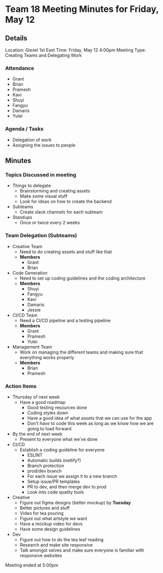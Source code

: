 # Team 18 Meeting Minutes for Friday, May 12

## Details

Location: Giesel 1st East
Time: Friday, May 12 4:00pm
Meeting Type: Creating Teams and Delegating Work

### Attendance

-   Grant
-   Brian
-   Pramesh
-   Kavi
-   Shuyi
-   Fangyu
-   Damaris
-   Yulei

### Agenda / Tasks

-   Delegation of work
-   Assigning the issues to people

## Minutes

### Topics Discussed in meeting

-   Things to delegate
    -   Brainstorming and creating assets
    -   Make some visual stuff
    -   Look for ideas on how to create the backend
-   Subteams
    -   Create slack channels for each subteam
-   Standups
    -   Once or twice every 2 weeks

### Team Delegation (Subteams)

-   Creative Team
    -   Need to do creating assets and stuff like that
    -   **Members**
        -   Grant
        -   Brian
-   Code Generation
    -   Need to set up coding guidelines and the coding architecture
    -   **Members**
        -   Shuyi
        -   Fangyu
        -   Kavi
        -   Damaris
        -   Jessie
-   CI/CD Team
    -   Need a CI/CD pipeline and a testing pipeline
    -   **Members**
        -   Grant
        -   Pramesh
        -   Yulei
-   Management Team
    -   Work on managing the different teams and making sure that everything works properly
    -   **Members**
        -   Brian
        -   Pramesh

### Action Items

-   Thursday of next week
    -   Have a good roadmap
        -   Good testing resources done
        -   Coding styles down
        -   Have a good idea of what assets that we can use for the app
        -   Don't _have_ to code this week as long as we know how we are going to load forward
-   By the end of next week
    -   Present to everyone what we've done
-   CI/CD
    -   Establish a coding guideline for everyone
        -   ESLINT
        -   Automatic builds (netlify?)
        -   Branch protection
        -   prod/dev branch
        -   For each issue we assign it to a new branch
        -   Setup issue/PR templates
        -   PR to dev, and then merge dev to prod
        -   Look into code quality tools
-   Creative
    -   Figure out figma designs (better mockup) by **Tuesday**
    -   Better pictures and stuff
    -   Video for tea pouring
    -   Figure out what artstyle we want
    -   Have a mockup video for devs
    -   Have some design guidelines
-   Dev
    -   Figure out how to do the tea leaf reading
    -   Research and make site responsive
    -   Talk amongst selves and make sure everyone is familiar with responsive websites

Meeting ended at 5:00pm
